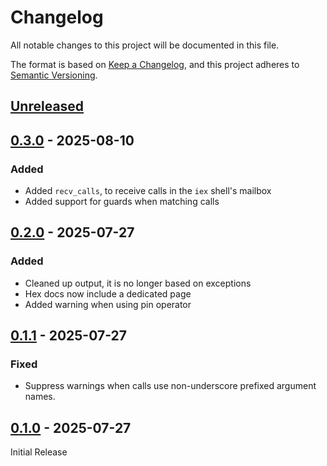 # Changelog

All notable changes to this project will be documented in this file.

The format is based on [Keep a Changelog](https://keepachangelog.com/en/1.1.0/),
and this project adheres to [Semantic Versioning](https://semver.org/spec/v2.0.0.html).

## [Unreleased]

## [0.3.0] - 2025-08-10

### Added
- Added `recv_calls`, to receive calls in the `iex` shell's mailbox
- Added support for guards when matching calls

## [0.2.0] - 2025-07-27

### Added
- Cleaned up output, it is no longer based on exceptions
- Hex docs now include a dedicated page
- Added warning when using pin operator

## [0.1.1] - 2025-07-27

### Fixed
- Suppress warnings when calls use non-underscore prefixed argument names.

## [0.1.0] - 2025-07-27

Initial Release

[Unreleased]: https://github.com/ollien/twine/compare/v0.3.0..
[0.3.0]: https://github.com/ollien/twine/compare/v0.2.0..v0.3.0
[0.2.0]: https://github.com/ollien/twine/compare/v0.1.1..v0.2.0
[0.1.1]: https://github.com/ollien/twine/compare/v0.1.0..v0.1.1
[0.1.0]: https://github.com/ollien/twine/releases/tag/v0.1.0
